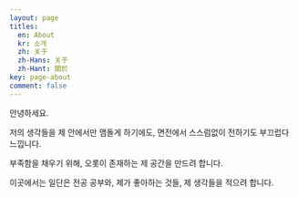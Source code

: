 ```yaml
---
layout: page
titles:
  en: About
  kr: 소개
  zh: 关于
  zh-Hans: 关于
  zh-Hant: 關於
key: page-about
comment: false
---
```


안녕하세요.

저의 생각들을 제 안에서만 맴돌게 하기에도, 면전에서 스스럼없이 전하기도 부끄럽다 느낍니다.

부족함을 채우기 위해, 오롯이 존재하는 제 공간을 만드려 합니다.

이곳에서는 일단은 전공 공부와, 제가 좋아하는 것들, 제 생각들을 적으려 합니다.


